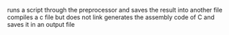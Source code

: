 runs a script through the preprocessor and saves the result into another file
compiles a c file but does not link
generates the assembly code of C and saves it in an output file  
